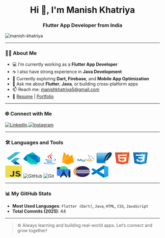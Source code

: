 <h1 align="center">Hi 👋, I'm Manish Khatriya</h1>
<h3 align="center">Flutter App Developer from India</h3>

<p align="left">
  <img src="https://komarev.com/ghpvc/?username=manish-khatriya&label=Profile%20views&color=0e75b6&style=flat" alt="manish-khatriya" />
</p>

---

### 🧑‍💻 About Me

- 💻 I’m currently working as a **Flutter App Developer**
- ☕ I also have strong experience in **Java Development**
- 🌱 Currently exploring **Dart, Firebase**, and **Mobile App Optimization**
- 💬 Ask me about **Flutter**, **Java**, or building cross-platform apps
- 📫 Reach me: [manishkhatriya5@gmail.com](mailto:manishkhatriya5@gmail.com)  
- 📄 [Resume](https://drive.google.com/file/d/16n1fmt6oXg9WCaE6JXsmzoWNaUxQ4AMp/view?usp=sharing) | [Portfolio](https://manish-khatriya.github.io/My-Portfolio---2025/)

---

### 🌐 Connect with Me

<p align="left">
  <a href="https://www.linkedin.com/in/manish-khatriya-ab8763249/" target="blank">
    <img align="center" src="https://raw.githubusercontent.com/rahuldkjain/github-profile-readme-generator/master/src/images/icons/Social/linked-in-alt.svg" alt="LinkedIn" height="40" width="60" />
  </a>
  <a href="https://www.instagram.com/gurjar__manish27__/" target="blank">
    <img align="center" src="https://raw.githubusercontent.com/rahuldkjain/github-profile-readme-generator/master/src/images/icons/Social/instagram.svg" alt="Instagram" height="40" width="60" />
  </a>
</p>

---

### 🛠️ Languages and Tools

<p align="left">
  <img src="https://raw.githubusercontent.com/devicons/devicon/master/icons/flutter/flutter-original.svg" alt="Flutter" width="55" height="40"/>
  <img src="https://raw.githubusercontent.com/devicons/devicon/master/icons/dart/dart-original.svg" alt="Dart" width="55" height="40"/>
  <img src="https://raw.githubusercontent.com/devicons/devicon/master/icons/java/java-original.svg" alt="Java" width="55" height="40"/>
  <img src="https://raw.githubusercontent.com/devicons/devicon/master/icons/firebase/firebase-plain.svg" alt="Firebase" width="55" height="40"/>
  <img src="https://raw.githubusercontent.com/devicons/devicon/master/icons/mysql/mysql-original-wordmark.svg" alt="MySQL" width="55" height="40"/>
  <img src="https://raw.githubusercontent.com/devicons/devicon/master/icons/sqlite/sqlite-original.svg" alt="SQLite" width="55" height="40"/>
  <img src="https://raw.githubusercontent.com/devicons/devicon/master/icons/html5/html5-original.svg" alt="HTML5" width="55" height="40"/>
  <img src="https://raw.githubusercontent.com/devicons/devicon/master/icons/css3/css3-original.svg" alt="CSS3" width="55" height="40"/>
  <img src="https://raw.githubusercontent.com/devicons/devicon/master/icons/javascript/javascript-original.svg" alt="JavaScript" width="55" height="40"/>
  <img src="https://github.githubassets.com/images/modules/logos_page/GitHub-Mark.png" alt="GitHub" width="55" height="80"/>
  <img src="https://www.vectorlogo.zone/logos/git-scm/git-scm-icon.svg" alt="Git" width="55" height="40"/>
  <img src="https://raw.githubusercontent.com/devicons/devicon/master/icons/androidstudio/androidstudio-original.svg" alt="Android Studio" width="55" height="40"/>
  <img src="https://raw.githubusercontent.com/devicons/devicon/master/icons/eclipse/eclipse-original.svg" alt="Eclipse" width="55" height="40"/>
  <img src="https://raw.githubusercontent.com/devicons/devicon/master/icons/vscode/vscode-original.svg" alt="VS Code" width="55" height="40"/>
</p>

---

### 📊 My GitHub Stats

- **Most Used Languages**: `Flutter (Dart)`, `Java`, `HTML`, `CSS`, `JavaScript`
- **Total Commits (2025)**: 44

---

> ⚙️ Always learning and building real-world apps. Let’s connect and grow together!
